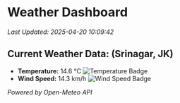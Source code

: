 
# Weather Dashboard

_Last Updated: 2025-04-20 10:09:42_

## Current Weather Data: (Srinagar, JK)
- **Temperature:** 14.6 °C ![Temperature Badge](https://img.shields.io/badge/Temperature-Low%20Temp-blue)
- **Wind Speed:** 14.3 km/h ![Wind Speed Badge](https://img.shields.io/badge/Wind%20Speed-Light%20Wind-blue)

*Powered by Open-Meteo API*
